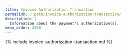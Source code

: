 ```yaml
---
title: Invoice Authorization Transaction
permalink: /:path/invoice-authorization-transaction/
description: |
  Information about the payment's authorization(s).
menu_order: 2100
---
```


{% include invoice-authorization-transaction.md %}
